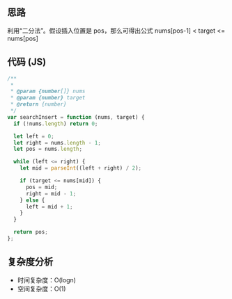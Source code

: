 ## 思路

利用“二分法”。假设插入位置是 pos，那么可得出公式 nums[pos-1] < target <= nums[pos]
## 代码 (JS)

```JavaScript
/**
 *
 * @param {number[]} nums
 * @param {number} target
 * @return {number}
 */
var searchInsert = function (nums, target) {
  if (!nums.length) return 0;

  let left = 0;
  let right = nums.length - 1;
  let pos = nums.length;

  while (left <= right) {
    let mid = parseInt((left + right) / 2);

    if (target <= nums[mid]) {
      pos = mid;
      right = mid - 1;
    } else {
      left = mid + 1;
    }
  }

  return pos;
};
```

## 复杂度分析
* 时间复杂度：O(logn)
* 空间复杂度：O(1) 